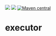 [![][coverage img]][coverage]
[![][travis img]][travis]
[![Maven central][maven img]][maven]

executor
========


[coverage]:https://coveralls.io/r/watchrabbit/rabbit-executor
[coverage img]:https://img.shields.io/coveralls/watchrabbit/rabbit-executor.png
[travis]:https://travis-ci.org/watchrabbit/rabbit-executor
[travis img]:https://travis-ci.org/watchrabbit/rabbit-executor.svg?branch=master
[maven]:https://maven-badges.herokuapp.com/maven-central/com.watchrabbit/rabbit-executor
[maven img]:https://maven-badges.herokuapp.com/maven-central/com.watchrabbit/rabbit-executor/badge.svg